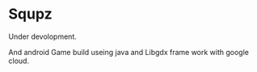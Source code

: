 # Squpz

Under devolopment.

And android Game build useing java and Libgdx frame work with google cloud.
